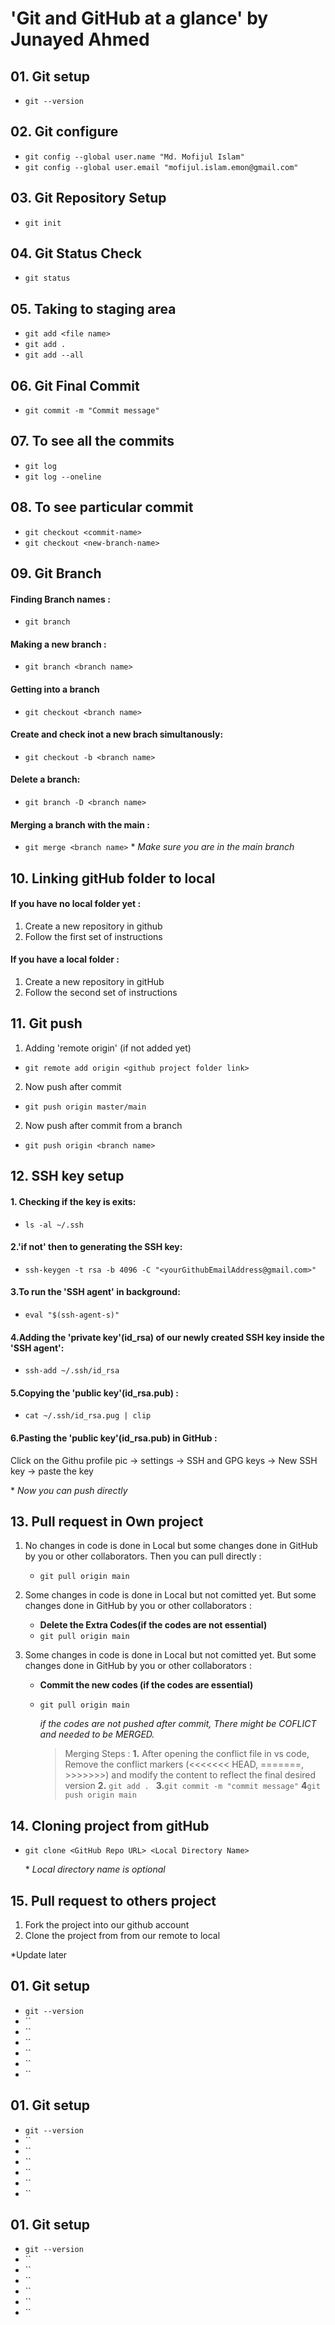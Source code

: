 # 'Git and GitHub at a glance' by Junayed Ahmed

## 01. Git setup

- `git --version`

## 02. Git configure

- `git config --global user.name "Md. Mofijul Islam"`
- `git config --global user.email "mofijul.islam.emon@gmail.com"`

## 03. Git Repository Setup

- `git init`

## 04. Git Status Check

- `git status`

## 05. Taking to staging area

- `git add <file name>`
- `git add .`
- `git add --all`

## 06. Git Final Commit

- `git commit -m "Commit message"`

## 07. To see all the commits

- `git log`
- `git log --oneline`

## 08. To see particular commit

- `git checkout <commit-name>`
- `git checkout <new-branch-name>`

## 09. Git Branch

#### Finding Branch names :

- `git branch`

#### Making a new branch :

- `git branch <branch name>`

#### Getting into a branch

- `git checkout <branch name>`

#### Create and check inot a new brach simultanously:

- `git checkout -b <branch name>`

#### Delete a branch:

- `git branch -D <branch name>`

#### Merging a branch with the main :

- `git merge <branch name>` \* _Make sure you are in the main branch_

## 10. Linking gitHub folder to local

#### If you have no local folder yet :

1. Create a new repository in github
2. Follow the first set of instructions

#### If you have a local folder :

1. Create a new repository in gitHub
2. Follow the second set of instructions

## 11. Git push

1. Adding 'remote origin' (if not added yet)

- `git remote add origin <github project folder link>`

2. Now push after commit

- `git push origin master/main`

2. Now push after commit from a branch

- `git push origin <branch name>`

## 12. SSH key setup

#### 1. Checking if the key is exits:

- `ls -al ~/.ssh`

#### 2.'if not' then to generating the SSH key:

- `ssh-keygen -t rsa -b 4096 -C "<yourGithubEmailAddress@gmail.com>"`

#### 3.To run the 'SSH agent' in background:

- `eval "$(ssh-agent-s)"`

#### 4.Adding the 'private key'(id_rsa) of our newly created SSH key inside the 'SSH agent':

- `ssh-add ~/.ssh/id_rsa`

#### 5.Copying the 'public key'(id_rsa.pub) :

- `cat ~/.ssh/id_rsa.pug | clip`

#### 6.Pasting the 'public key'(id_rsa.pub) in GitHub :

Click on the Githu profile pic -> settings -> SSH and GPG keys -> New SSH key -> paste the key

\* _Now you can push directly_

## 13. Pull request in Own project

1. No changes in code is done in Local but some changes done in GitHub by you or other collaborators. Then you can pull directly :

   - `git pull origin main`

2. Some changes in code is done in Local but not comitted yet. But some changes done in GitHub by you or other collaborators :

   - **Delete the Extra Codes(if the codes are not essential)**
   - `git pull origin main`

3. Some changes in code is done in Local but not comitted yet. But some changes done in GitHub by you or other collaborators :

   - **Commit the new codes (if the codes are essential)**
   - `git pull origin main`

     _if the codes are not pushed after commit, There might be COFLICT and needed to be MERGED._

     > Merging Steps : **1.** After opening the conflict file in vs code, Remove the conflict markers (<<<<<<< HEAD, =======, >>>>>>>) and modify the content to reflect the final desired version **2.** `git add . ` **3.**`git commit -m "commit message"` **4**`git push origin main`

## 14. Cloning project from gitHub

- `git clone <GitHub Repo URL> <Local Directory Name>`

  \* _Local directory name is optional_

## 15. Pull request to others project

1. Fork the project into our github account
2. Clone the project from from our remote to local

\*Update later

## 01. Git setup

- `git --version`
- ``
- ``
- ``
- ``
- ``
- ``

## 01. Git setup

- `git --version`
- ``
- ``
- ``
- ``
- ``
- ``

## 01. Git setup

- `git --version`
- ``
- ``
- ``
- ``
- ``
- ``
